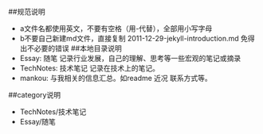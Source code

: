 ﻿
##规范说明
* a文件名都使用英文，不要有空格（用-代替），全部用小写字母
* b不要自己新建md文件，直接复制 2011-12-29-jekyll-introduction.md 免得出不必要的错误
##本地目录说明
* Essay: 随笔 记录行业发展，自己的理解、思考等一些宏观的笔记或摘录
* TechNotes: 技术笔记  记录在技术上的笔记。
* mankou: 与我相关的信息汇总。如readme 近况 联系方式等。

##category说明
* TechNotes/技术笔记
* Essay/随笔
